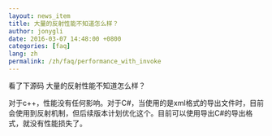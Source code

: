 ```yaml
---
layout: news_item
title: 大量的反射性能不知道怎么样？
author: jonygli
date: 2016-03-07 14:48:00 +0800
categories: [faq]
lang: zh
permalink: /zh/faq/performance_with_invoke
---
```



看了下源码 大量的反射性能不知道怎么样？

对于c++，性能没有任何影响。对于C#，当使用的是xml格式的导出文件时，目前会使用到反射机制，但后续版本计划优化这个。目前可以使用导出C#的导出格式，就没有性能损失了。
